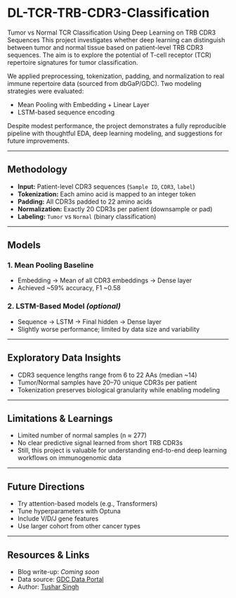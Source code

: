 # DL-TCR-TRB-CDR3-Classification
Tumor vs Normal TCR Classification Using Deep Learning on TRB CDR3 Sequences
This project investigates whether deep learning can distinguish between tumor and normal tissue based on patient-level TRB CDR3 sequences. The aim is to explore the potential of T-cell receptor (TCR) repertoire signatures for tumor classification.

We applied preprocessing, tokenization, padding, and normalization to real immune repertoire data (sourced from dbGaP/GDC). Two modeling strategies were evaluated:
- Mean Pooling with Embedding + Linear Layer
- LSTM-based sequence encoding

Despite modest performance, the project demonstrates a fully reproducible pipeline with thoughtful EDA, deep learning modeling, and suggestions for future improvements.


---

## Methodology

- **Input:** Patient-level CDR3 sequences (`Sample ID`, `CDR3`, `label`)
- **Tokenization:** Each amino acid is mapped to an integer token
- **Padding:** All CDR3s padded to 22 amino acids
- **Normalization:** Exactly 20 CDR3s per patient (downsample or pad)
- **Labeling:** `Tumor` vs `Normal` (binary classification)

---

## Models

### 1. Mean Pooling Baseline
- Embedding → Mean of all CDR3 embeddings → Dense layer
- Achieved ~59% accuracy, F1 ~0.58

### 2. LSTM-Based Model *(optional)*
- Sequence → LSTM → Final hidden → Dense layer
- Slightly worse performance; limited by data size and variability

---

##  Exploratory Data Insights

- CDR3 sequence lengths range from 6 to 22 AAs (median ~14)
- Tumor/Normal samples have 20–70 unique CDR3s per patient
- Tokenization preserves biological granularity while enabling modeling

---

## Limitations & Learnings

- Limited number of normal samples (n ≈ 277)
- No clear predictive signal learned from short TRB CDR3s
- Still, this project is valuable for understanding end-to-end deep learning workflows on immunogenomic data

---

## Future Directions

- Try attention-based models (e.g., Transformers)
- Tune hyperparameters with Optuna
- Include V/D/J gene features
- Use larger cohort from other cancer types 

---

## Resources & Links

- Blog write-up: _Coming soon_
- Data source: [GDC Data Portal](https://portal.gdc.cancer.gov/)
- Author: [Tushar Singh]([https://your-website-link.com](https://tushar-bioinfo.github.io/learning-bioinformatics/)])
